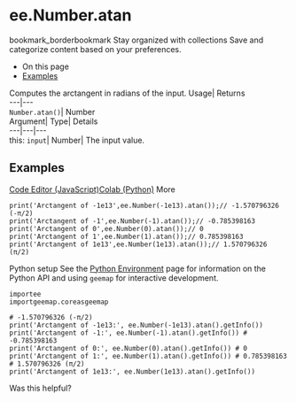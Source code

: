  
#  ee.Number.atan
bookmark_borderbookmark Stay organized with collections  Save and categorize content based on your preferences.
  * On this page
  * [Examples](https://developers.google.com/earth-engine/apidocs/ee-number-atan#examples)


Computes the arctangent in radians of the input. 
Usage| Returns  
---|---  
`Number.atan()`| Number  
Argument| Type| Details  
---|---|---  
this: `input`| Number| The input value.  
## Examples
[Code Editor (JavaScript)](https://developers.google.com/earth-engine/apidocs/ee-number-atan#code-editor-javascript-sample)[Colab (Python)](https://developers.google.com/earth-engine/apidocs/ee-number-atan#colab-python-sample) More
```
print('Arctangent of -1e13',ee.Number(-1e13).atan());// -1.570796326 (-π/2)
print('Arctangent of -1',ee.Number(-1).atan());// -0.785398163
print('Arctangent of 0',ee.Number(0).atan());// 0
print('Arctangent of 1',ee.Number(1).atan());// 0.785398163
print('Arctangent of 1e13',ee.Number(1e13).atan());// 1.570796326 (π/2)
```
Python setup
See the [ Python Environment](https://developers.google.com/earth-engine/guides/python_install) page for information on the Python API and using `geemap` for interactive development.
```
importee
importgeemap.coreasgeemap
```
```
# -1.570796326 (-π/2)
print('Arctangent of -1e13:', ee.Number(-1e13).atan().getInfo())
print('Arctangent of -1:', ee.Number(-1).atan().getInfo()) # -0.785398163
print('Arctangent of 0:', ee.Number(0).atan().getInfo()) # 0
print('Arctangent of 1:', ee.Number(1).atan().getInfo()) # 0.785398163
# 1.570796326 (π/2)
print('Arctangent of 1e13:', ee.Number(1e13).atan().getInfo())
```

Was this helpful?
